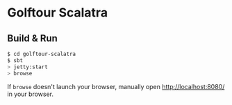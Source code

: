 # Golftour Scalatra #

## Build & Run ##

```sh
$ cd golftour-scalatra
$ sbt
> jetty:start
> browse
```

If `browse` doesn't launch your browser, manually open [http://localhost:8080/](http://localhost:8080/) in your browser.
